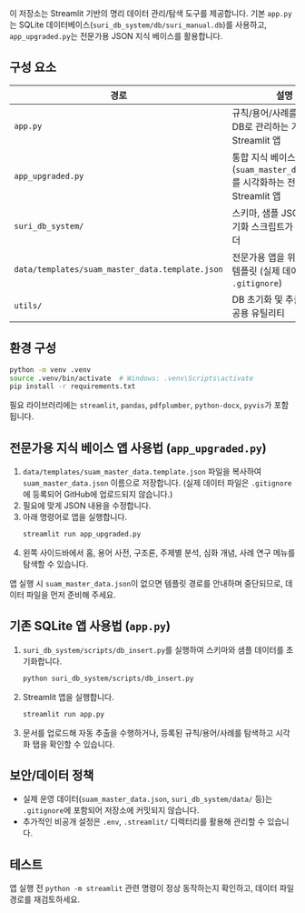 

이 저장소는 Streamlit 기반의 명리 데이터 관리/탐색 도구를 제공합니다. 기본 `app.py`는 SQLite 데이터베이스(`suri_db_system/db/suri_manual.db`)를 사용하고, `app_upgraded.py`는 전문가용 JSON 지식 베이스를 활용합니다.

## 구성 요소

| 경로 | 설명 |
| --- | --- |
| `app.py` | 규칙/용어/사례를 SQLite DB로 관리하는 기본 Streamlit 앱 |
| `app_upgraded.py` | 통합 지식 베이스(`suam_master_data.json`)를 시각화하는 전문가용 Streamlit 앱 |
| `suri_db_system/` | 스키마, 샘플 JSON, DB 초기화 스크립트가 포함된 폴더 |
| `data/templates/suam_master_data.template.json` | 전문가용 앱을 위한 JSON 템플릿 (실제 데이터는 `.gitignore`) |
| `utils/` | DB 초기화 및 추출 로직 등 공용 유틸리티 |

## 환경 구성

```bash
python -m venv .venv
source .venv/bin/activate  # Windows: .venv\Scripts\activate
pip install -r requirements.txt
```

필요 라이브러리에는 `streamlit`, `pandas`, `pdfplumber`, `python-docx`, `pyvis`가 포함됩니다.

## 전문가용 지식 베이스 앱 사용법 (`app_upgraded.py`)

1. `data/templates/suam_master_data.template.json` 파일을 복사하여 `suam_master_data.json` 이름으로 저장합니다. (실제 데이터 파일은 `.gitignore`에 등록되어 GitHub에 업로드되지 않습니다.)
2. 필요에 맞게 JSON 내용을 수정합니다.
3. 아래 명령어로 앱을 실행합니다.
   ```bash
   streamlit run app_upgraded.py
   ```
4. 왼쪽 사이드바에서 홈, 용어 사전, 구조론, 주제별 분석, 심화 개념, 사례 연구 메뉴를 탐색할 수 있습니다.

앱 실행 시 `suam_master_data.json`이 없으면 템플릿 경로를 안내하며 중단되므로, 데이터 파일을 먼저 준비해 주세요.

## 기존 SQLite 앱 사용법 (`app.py`)

1. `suri_db_system/scripts/db_insert.py`를 실행하여 스키마와 샘플 데이터를 초기화합니다.
   ```bash
   python suri_db_system/scripts/db_insert.py
   ```
2. Streamlit 앱을 실행합니다.
   ```bash
   streamlit run app.py
   ```
3. 문서를 업로드해 자동 추출을 수행하거나, 등록된 규칙/용어/사례를 탐색하고 시각화 탭을 확인할 수 있습니다.

## 보안/데이터 정책

- 실제 운영 데이터(`suam_master_data.json`, `suri_db_system/data/` 등)는 `.gitignore`에 포함되어 저장소에 커밋되지 않습니다.
- 추가적인 비공개 설정은 `.env`, `.streamlit/` 디렉터리를 활용해 관리할 수 있습니다.

## 테스트

앱 실행 전 `python -m streamlit` 관련 명령이 정상 동작하는지 확인하고, 데이터 파일 경로를 재검토하세요.

